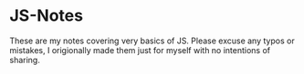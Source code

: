# JS-Notes
These are my notes covering very basics of JS. Please excuse any typos or mistakes, I origionally made them just for myself with no intentions of sharing.
